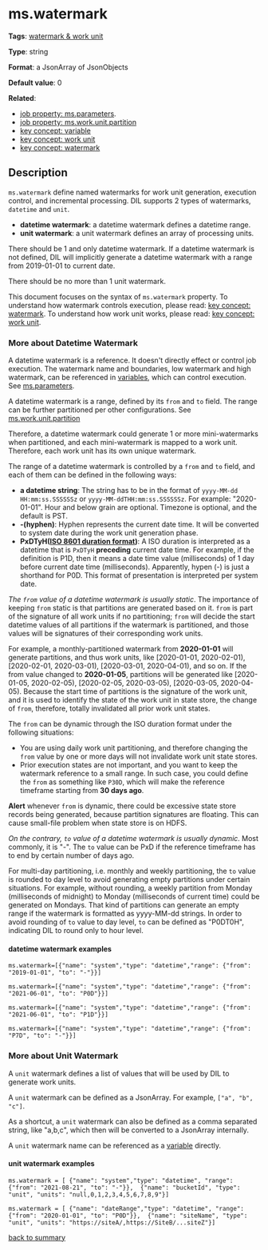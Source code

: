 # ms.watermark

**Tags**: 
[watermark & work unit](categories.md#watermark-work-unit-properties)

**Type**: string

**Format**: a JsonArray of JsonObjects

**Default value**: 0

**Related**:

- [job property: ms.parameters](ms.parameters.md).
- [job property: ms.work.unit.partition](ms.work.unit.partition.md)
- [key concept: variable](https://github.com/linkedin/data-integration-library/blob/master/docs/concepts/variable.md) 
- [key concept: work unit](https://github.com/linkedin/data-integration-library/blob/master/docs/concepts/work-unit.md)
- [key concept: watermark](https://github.com/linkedin/data-integration-library/blob/master/docs/concepts/watermark.md)

## Description

`ms.watermark` define named watermarks for work unit generation, execution control, 
and incremental processing. DIL supports 2 types of watermarks, `datetime` and `unit`.

- **datetime watermark**: a datetime watermark defines a datetime range. 
- **unit watermark**: a unit watermark defines an array of processing units.

There should be 1 and only datetime watermark. If a datetime watermark is not defined,
DIL will implicitly generate a datetime watermark with a range from 2019-01-01 to current date.

There should be no more than 1 unit watermark.  

This document focuses on the syntax of `ms.watermark` property. 
To understand how watermark controls execution, please read: [key concept: watermark](../concepts/watermark.md).
To understand how work unit works, please read: [key concept: work unit](../concepts/work-unit.md).

### More about Datetime Watermark

A datetime watermark is a reference. It doesn't directly effect or control
job execution. The watermark name and boundaries, low watermark 
and high watermark, can be referenced in [variables](https://github.com/linkedin/data-integration-library/blob/master/docs/concepts/variable.md),
which can control execution. 
See [ms.parameters](ms.parameters.md).

A datetime watermark is a range, defined by its `from` and `to` field. The range
can be further partitioned per other configurations. 
See [ms.work.unit.partition](ms.work.unit.partition.md) 

Therefore, a datetime watermark could generate 1 or more mini-watermarks when 
partitioned, and each mini-watermark is mapped to a work unit. Therefore, 
each work unit has its own unique watermark.

The range of a datetime watermark is controlled by a `from` and `to` field, and
each of them can be defined in the following ways:

- **a datetime string**: The string has to be in the format of `yyyy-MM-dd HH:mm:ss.SSSSSSz` 
or `yyyy-MM-ddTHH:mm:ss.SSSSSSz`. For example: "2020-01-01". Hour and below grain
are optional. Timezone is optional, and the default is PST. 
- **-(hyphen)**: Hyphen represents the current date time. It will be converted to 
system date during the work unit generation phase. 
- **PxDTyH([ISO 8601 duration format](https://en.wikipedia.org/wiki/ISO_8601#Durations))**:
A ISO duration is interpreted as a datetime 
that is `PxDTyH` **preceding** current date time. For example, if the definition
is P1D, then it means a date time value (milliseconds) of 1 day before current
date time (milliseconds). Apparently, hypen (-) is just a shorthand for P0D. 
This format of presentation is interpreted per system date. 

_The `from` value of a datetime watermark is usually static_.
The importance of keeping `from` static is that partitions are generated 
based on it. `from` is part of the signature of all work units if no partitioning;
 `from` will decide the start datetime values of all partitions if the watermark
is partitioned, and those values will be signatures of their corresponding 
work units. 

For example, a monthly-partitioned watermark from **2020-01-01** will generate
partitions, and thus work units, like [2020-01-01, 2020-02-01), [2020-02-01, 2020-03-01),
[2020-03-01, 2020-04-01), and so on. If the from value changed to **2020-01-05**,
partitions will be generated like [2020-01-05, 2020-02-05), [2020-02-05, 2020-03-05),
[2020-03-05, 2020-04-05). Because the start time of partitions is the signature
of the work unit, and it is used to identify the state of the work unit in 
state store, the change of `from`, therefore, totally invalidated all prior
work unit states. 

The `from` can be dynamic through the ISO duration format under 
the following situations:

- You are using daily work unit partitioning, and therefore changing the `from` value
by one or more days will not invalidate work unit state stores.  
- Prior execution states are not important, and you want to keep the watermark 
reference to a small range. In such case, you could define the `from` as something
like `P30D`, which will make the reference timeframe starting from **30 days ago**.

**Alert** whenever `from` is dynamic, there could be excessive state store 
records being generated, because partition signatures are floating. This can 
cause small-file problem when state store is on HDFS.  
 
_On the contrary, `to` value of a datetime watermark is usually dynamic_. Most
commonly, it is "-". The `to` value can be PxD if the reference timeframe has to 
end by certain number of days ago. 

For multi-day partitioning, i.e. monthly and weekly partitioning, the `to` value
is rounded to day level to avoid generating empty partitions under certain situations.
For example, 
without rounding, a weekly partition from Monday (milliseconds of midnight) to
Monday (milliseconds of current time) could be generated on Mondays. That kind of 
partitions can generate an empty range if the watermark is formatted as
yyyy-MM-dd strings. In order to avoid rounding of `to` value to day level, 
`to` can be defined as "P0DT0H", indicating DIL to round only to hour level. 
  
#### datetime watermark examples

`ms.watermark=[{"name": "system","type": "datetime","range": {"from": "2019-01-01", "to": "-"}}]`

`ms.watermark=[{"name": "system","type": "datetime","range": {"from": "2021-06-01", "to": "P0D"}}]`

`ms.watermark=[{"name": "system","type": "datetime","range": {"from": "2021-06-01", "to": "P1D"}}]`

`ms.watermark=[{"name": "system","type": "datetime","range": {"from": "P7D", "to": "-"}}]`

### More about Unit Watermark

A `unit` watermark defines a list of values that will be used by DIL to
generate work units. 

A `unit` watermark can be defined as a JsonArray. 
For example, `["a", "b", "c"]`.

As a shortcut, a `unit` watermark can also be defined as
a comma separated string, like "a,b,c", which then will be converted
to a JsonArray internally.   

A `unit` watermark name can be referenced as a [variable](https://github.com/linkedin/data-integration-library/blob/master/docs/concepts/variable.md)
directly. 

#### unit watermark examples

`ms.watermark = [
{"name": "system","type": "datetime", "range": {"from": "2021-08-21", "to": "-"}}, 
{"name": "bucketId", "type": "unit", "units": "null,0,1,2,3,4,5,6,7,8,9"}]
`  

`ms.watermark = [
{"name": "dateRange","type": "datetime", "range": {"from": "2020-01-01", "to": "P0D"}}, 
{"name": "siteName", "type": "unit", "units": "https://siteA/,https://SiteB/...siteZ"}]
`

[back to summary](summary.md#mswatermark) 